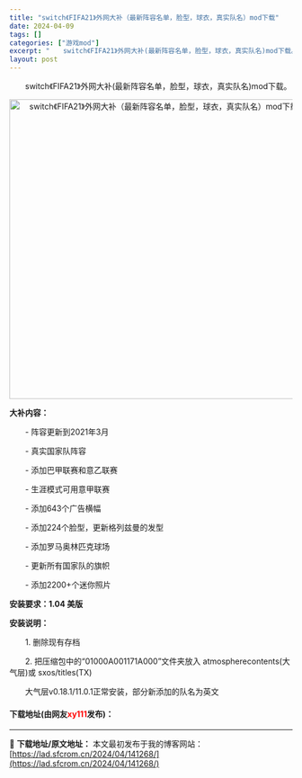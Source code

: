 ```yaml
---
title: "switch《FIFA21》外网大补（最新阵容名单，脸型，球衣，真实队名）mod下载"
date: 2024-04-09
tags: []
categories: ["游戏mod"]
excerpt: "　　switch《FIFA21》外网大补(最新阵容名单，脸型，球衣，真实队名)mod下载。 大补内容： 　　- 阵容更新到2021年3月 　　- 真实国家队阵容 　　- 添加巴甲联赛和意乙联赛 　　- 生涯模式可用意甲联赛 　　- 添加643个广告横幅 　　- 添加224个脸型，更新格列兹曼的发型 &hellip;"
layout: post
---
```


 <p>　　switch《FIFA21》外网大补(最新阵容名单，脸型，球衣，真实队名)mod下载。</p> <p align="center"><img align="" border="0" src="https://lad.sfcrom.cn/wp-content/uploads/2024/04/20240409_66150212689e7.jpg" width="533" alt="switch《FIFA21》外网大补（最新阵容名单，脸型，球衣，真实队名）mod下载" /></p> <p><strong>大补内容：</strong></p> <p>　　- 阵容更新到2021年3月</p> <p>　　- 真实国家队阵容</p> <p>　　- 添加巴甲联赛和意乙联赛</p> <p>　　- 生涯模式可用意甲联赛</p> <p>　　- 添加643个广告横幅</p> <p>　　- 添加224个脸型，更新格列兹曼的发型</p> <p>　　- 添加罗马奥林匹克球场</p> <p>　　- 更新所有国家队的旗帜</p> <p>　　- 添加2200+个迷你照片</p> <p><strong>安装要求：1.04 美版</strong></p> <p><strong>安装说明：</strong></p> <p>　　1. 删除现有存档</p> <p>　　2. 把压缩包中的&ldquo;01000A001171A000&rdquo;文件夹放入 atmospherecontents(大气层)或 sxos/titles(TX)</p> <p>　　大气层v0.18.1/11.0.1正常安装，部分新添加的队名为英文</p> <p><h4>下载地址(由网友<font color="red">xy111</font>发布)：</h4></p> 

---
📖 **下载地址/原文地址：** 本文最初发布于我的博客网站：[https://lad.sfcrom.cn/2024/04/141268/](https://lad.sfcrom.cn/2024/04/141268/)

